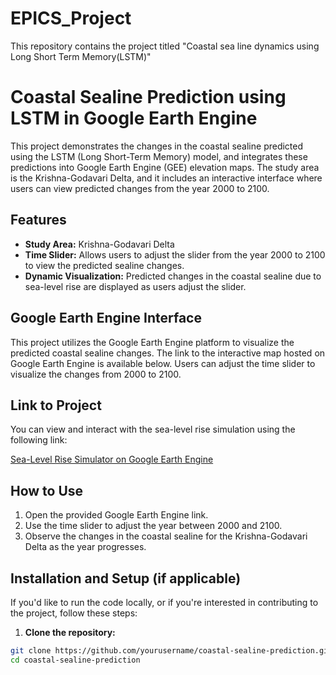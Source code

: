 # EPICS_Project
This repository contains the project titled "Coastal sea line dynamics using Long Short Term Memory(LSTM)"
# Coastal Sealine Prediction using LSTM in Google Earth Engine

This project demonstrates the changes in the coastal sealine predicted using the LSTM (Long Short-Term Memory) model, and integrates these predictions into Google Earth Engine (GEE) elevation maps. The study area is the Krishna-Godavari Delta, and it includes an interactive interface where users can view predicted changes from the year 2000 to 2100.

## Features
- **Study Area:** Krishna-Godavari Delta
- **Time Slider:** Allows users to adjust the slider from the year 2000 to 2100 to view the predicted sealine changes.
- **Dynamic Visualization:** Predicted changes in the coastal sealine due to sea-level rise are displayed as users adjust the slider.

## Google Earth Engine Interface

This project utilizes the Google Earth Engine platform to visualize the predicted coastal sealine changes. The link to the interactive map hosted on Google Earth Engine is available below. Users can adjust the time slider to visualize the changes from 2000 to 2100.

## Link to Project

You can view and interact with the sea-level rise simulation using the following link:

[Sea-Level Rise Simulator on Google Earth Engine](https://ee-vijaydheerajkollati.projects.earthengine.app/view/sea-level-rise-simulator)

## How to Use
1. Open the provided Google Earth Engine link.
2. Use the time slider to adjust the year between 2000 and 2100.
3. Observe the changes in the coastal sealine for the Krishna-Godavari Delta as the year progresses.

## Installation and Setup (if applicable)

If you'd like to run the code locally, or if you're interested in contributing to the project, follow these steps:

1. **Clone the repository:**

```bash
git clone https://github.com/yourusername/coastal-sealine-prediction.git
cd coastal-sealine-prediction

